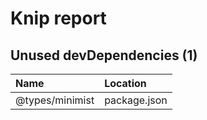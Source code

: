 # Knip report

## Unused devDependencies (1)

| Name            | Location     |
|:----------------|:-------------|
| @types/minimist | package.json |

